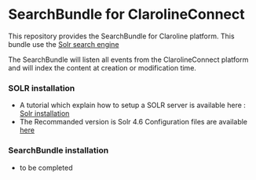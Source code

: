 SearchBundle for ClarolineConnect
=================================

This repository provides the SearchBundle for Claroline platform. This bundle use the [Solr search engine][1]

The SearchBundle will listen all events from the ClarolineConnect platform and will index the content at creation or modification time.

### SOLR installation
- A tutorial which explain how to setup a SOLR server is available here : [Solr installation][2]
- The Recommanded version is Solr 4.6
Configuration files are available [here][3]

### SearchBundle installation
- to be completed


[1]:http://lucene.apache.org/solr/
[2]:http://lucene.apache.org/solr/tutorial.html
[3]:https://github.com/Claroline/SearchBundle